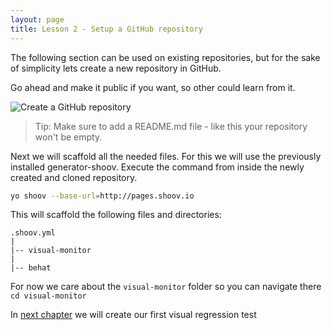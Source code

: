 ```yaml
---
layout: page
title: Lesson 2 - Setup a GitHub repository
---
```


The following section can be used on existing repositories, but for the sake of simplicity lets create a new repository in GitHub.

Go ahead and make it public if you want, so other could learn from it.

![Create a GitHub repository](/assets/images/tutorials/lesson2/create-repo.jpg)

> Tip: Make sure to add a README.md file - like this your repository won't be empty.

Next we will scaffold all the needed files. For this we will use the previously installed generator-shoov. Execute the command from inside the newly created and cloned repository.

```bash
yo shoov --base-url=http://pages.shoov.io
```

This will scaffold the following files and directories:

```
.shoov.yml
|
|-- visual-monitor
|
|-- behat
```

For now we care about the `visual-monitor` folder so you can navigate there `cd visual-monitor`

In [next chapter](/tutorials/lesson3-static-page/) we will create our first visual regression test
